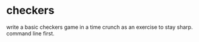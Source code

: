# checkers
write a basic checkers game in a time crunch as an exercise to stay sharp. command line first.
